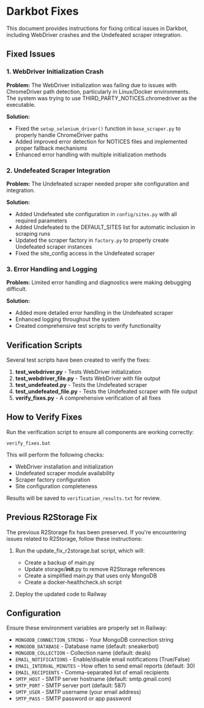 # Darkbot Fixes

This document provides instructions for fixing critical issues in Darkbot, including WebDriver crashes and the Undefeated scraper integration.

## Fixed Issues

### 1. WebDriver Initialization Crash

**Problem:** The WebDriver initialization was failing due to issues with ChromeDriver path detection, particularly in Linux/Docker environments. The system was trying to use THIRD_PARTY_NOTICES.chromedriver as the executable.

**Solution:** 
- Fixed the `setup_selenium_driver()` function in `base_scraper.py` to properly handle ChromeDriver paths
- Added improved error detection for NOTICES files and implemented proper fallback mechanisms
- Enhanced error handling with multiple initialization methods

### 2. Undefeated Scraper Integration

**Problem:** The Undefeated scraper needed proper site configuration and integration.

**Solution:**
- Added Undefeated site configuration in `config/sites.py` with all required parameters
- Added Undefeated to the DEFAULT_SITES list for automatic inclusion in scraping runs
- Updated the scraper factory in `factory.py` to properly create Undefeated scraper instances
- Fixed the site_config access in the Undefeated scraper

### 3. Error Handling and Logging

**Problem:** Limited error handling and diagnostics were making debugging difficult.

**Solution:**
- Added more detailed error handling in the Undefeated scraper
- Enhanced logging throughout the system
- Created comprehensive test scripts to verify functionality

## Verification Scripts

Several test scripts have been created to verify the fixes:

1. **test_webdriver.py** - Tests WebDriver initialization
2. **test_webdriver_file.py** - Tests WebDriver with file output
3. **test_undefeated.py** - Tests the Undefeated scraper
4. **test_undefeated_file.py** - Tests the Undefeated scraper with file output
5. **verify_fixes.py** - A comprehensive verification of all fixes

## How to Verify Fixes

Run the verification script to ensure all components are working correctly:

```
verify_fixes.bat
```

This will perform the following checks:
- WebDriver installation and initialization
- Undefeated scraper module availability
- Scraper factory configuration
- Site configuration completeness

Results will be saved to `verification_results.txt` for review.

## Previous R2Storage Fix

The previous R2Storage fix has been preserved. If you're encountering issues related to R2Storage, follow these instructions:

1. Run the update_fix_r2storage.bat script, which will:
   - Create a backup of main.py
   - Update storage/__init__.py to remove R2Storage references
   - Create a simplified main.py that uses only MongoDB
   - Create a docker-healthcheck.sh script

2. Deploy the updated code to Railway

## Configuration

Ensure these environment variables are properly set in Railway:

- `MONGODB_CONNECTION_STRING` - Your MongoDB connection string
- `MONGODB_DATABASE` - Database name (default: sneakerbot)
- `MONGODB_COLLECTION` - Collection name (default: deals)
- `EMAIL_NOTIFICATIONS` - Enable/disable email notifications (True/False)
- `EMAIL_INTERVAL_MINUTES` - How often to send email reports (default: 30)
- `EMAIL_RECIPIENTS` - Comma-separated list of email recipients
- `SMTP_HOST` - SMTP server hostname (default: smtp.gmail.com)
- `SMTP_PORT` - SMTP server port (default: 587)
- `SMTP_USER` - SMTP username (your email address)
- `SMTP_PASS` - SMTP password or app password
